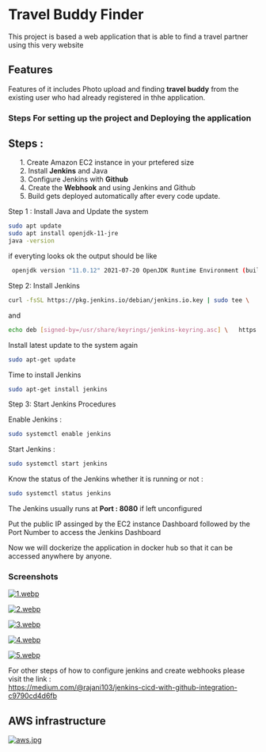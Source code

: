 # Travel Buddy Finder 
<p>This project is based a web application that is able to find a travel partner using this very website</p>

## Features
<p> Features of it includes Photo upload and finding <strong>travel buddy</strong>  from the existing user who had already registered in thhe application.</p> 

### Steps For setting up the project and Deploying the application

## Steps :

<ol> 1. Create Amazon EC2 instance in your prtefered size  <br>
     2. Install <strong>Jenkins</strong> and Java <br> 
     3. Configure Jenkins with <strong>Github</strong><br> 
     4. Create the <strong>Webhook</strong> and using Jenkins and Github <br> 
    5. Build gets deployed automatically after every code update.</ol>

Step 1 : Install Java and Update the system
```sh
sudo apt update
sudo apt install openjdk-11-jre
java -version
```
if everyting looks ok the output should be like

```sh
 openjdk version "11.0.12" 2021-07-20 OpenJDK Runtime Environment (build 11.0.12+7-post-Debian-2) OpenJDK 64-Bit Server VM (build 11.0.12+7-post-Debian-2, mixed mode, sharing)
```

Step 2: Install Jenkins 
```sh
curl -fsSL https://pkg.jenkins.io/debian/jenkins.io.key | sudo tee \   /usr/share/keyrings/jenkins-keyring.asc > /dev/null 
```
and 
```sh
echo deb [signed-by=/usr/share/keyrings/jenkins-keyring.asc] \   https://pkg.jenkins.io/debian binary/ | sudo tee \   /etc/apt/sources.list.d/jenkins.list > /dev/null
```
Install latest update to the system again 
```sh
sudo apt-get update 
```
Time to install Jenkins 
```sh
sudo apt-get install jenkins
```
Step 3: Start Jenkins Procedures 

Enable Jenkins :
```sh
sudo systemctl enable jenkins
```
Start Jenkins :
```sh 
sudo systemctl start jenkins
```
Know the status of the Jenkins whether it is running or not : 
```sh
sudo systemctl status jenkins
```
<p>The Jenkins usually runs at <strong> Port : 8080</strong> if left unconfigured </br>

<p>Put the public IP assinged by the EC2 instance Dashboard followed by the Port Number to access the Jenkins Dashboard</p>

Now we will dockerize the application in docker hub so that it can be accessed anywhere by anyone.

### Screenshots
[![1.webp](https://i.postimg.cc/4Nw3fJMP/1.webp)](https://postimg.cc/WhFVSPsq)

[![2.webp](https://i.postimg.cc/XYJYXR6b/2.webp)](https://postimg.cc/xcw24Fdx)

[![3.webp](https://i.postimg.cc/zfHDFTf2/3.webp)](https://postimg.cc/nsZtHjBq)

[![4.webp](https://i.postimg.cc/TwrRZGgr/4.webp)](https://postimg.cc/jwS07p85)

[![5.webp](https://i.postimg.cc/rm6Vnz0V/5.webp)](https://postimg.cc/JyqCtr5v)


For other steps of how to configure jenkins and create webhooks please visit the link :<br>
 https://medium.com/@rajani103/jenkins-cicd-with-github-integration-c9790cd4d6fb 

 ## AWS infrastructure 
[![aws.jpg](https://i.postimg.cc/BZBpXX74/aws.jpg)](https://postimg.cc/LhhLW6Mb)

